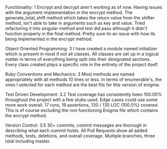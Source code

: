 Functionality: 1
Encrypt and decrypt aren't working as of now. Having issues with the argument implementation in the encrypt method. The generate_total_shift method which takes the return value from the shifter method, isn't able to take in arguments such as key and value. Tried refactoring it into singular method and test did pass although it didn't function properly in the final method. Pretty sure its an issue with how its being implemented in the encrypt method.

Object Oriented Programming: 3
I have created a module named initializer which is present in most if not all classes. All classes are set up in a logical matter in terms of everything being split into their designated sections. Every class created plays a specific role in the entirety of the project itself.

Ruby Conventions and Mechanics: 3
Most methods are named appropriately with all methods 10 lines or less. In terms of enumerable's, the ones I selected for each method are the best fits for this version of enigma.

Test Driven Development: 3.2
Test coverage has consistently been 100.00% throughout the project with a few stubs used. Edge cases could use some more work overall. 17 runs, 19 assertions, 130 / 130 LOC (100.0%) covered. This is of course excluding the non functioning Enigma file which contains the encrypt method.

Version Control: 3.5
30+ commits, commit messages are thorough in describing what each commit holds. All Pull Requests show all added methods, tests, deletions, and overall coverage. Multiple branches, three total including master.
